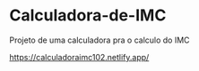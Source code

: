 # Calculadora-de-IMC

Projeto de uma calculadora pra o calculo do IMC 

https://calculadoraimc102.netlify.app/
